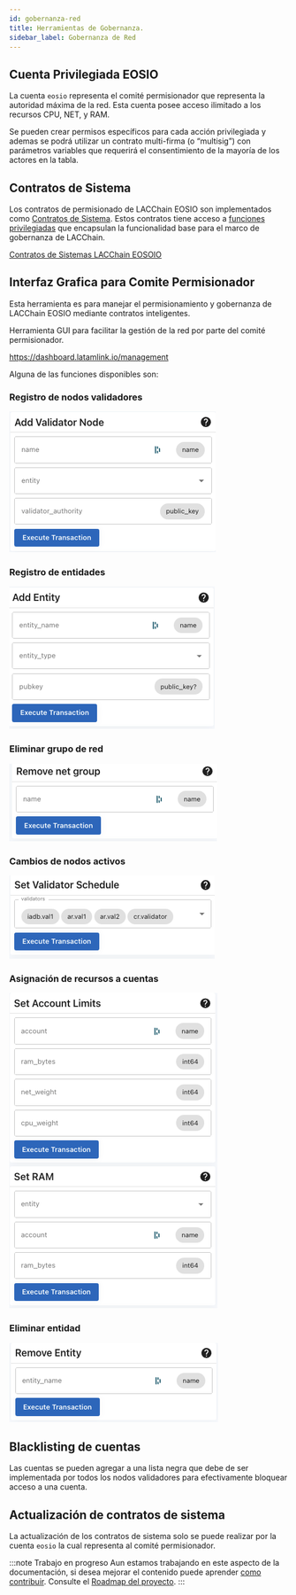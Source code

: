 ```yaml
---
id: gobernanza-red
title: Herramientas de Gobernanza.
sidebar_label: Gobernanza de Red
---
```


## Cuenta Privilegiada EOSIO
La cuenta `eosio` representa el comité permisionador que representa la autoridad máxima de la red. Esta cuenta posee acceso ilimitado a los recursos CPU, NET, y RAM. 

Se pueden crear permisos específicos para cada acción privilegiada y ademas se podrá utilizar un contrato multi-firma (o “multisig”) con parámetros variables que requerirá el consentimiento de la mayoría de los actores en la tabla. 

## Contratos de Sistema

Los contratos de permisionado de LACChain EOSIO son implementados como [Contratos de Sistema](https://developers.eos.io/manuals/eosio.contracts/latest/index). Estos contratos tiene acceso a [funciones privilegiadas](http://localhost:3000/docs/recursos/funciones-importantes) que encapsulan la funcionalidad base para el marco de gobernanza de LACChain.

[Contratos de Sistemas LACChain EOSOIO](https://github.com/LatamLink/eosio.contracts/tree/master/contracts/lacchain.system)

## Interfaz Grafica para Comite Permisionador
Esta herramienta es para manejar el permisionamiento y gobernanza de LACChain EOSIO mediante contratos inteligentes.

Herramienta GUI para facilitar la gestión de la red por parte del comité permisionador. 

https://dashboard.latamlink.io/management

Alguna de las funciones disponibles son:

### Registro de nodos validadores

![Registro de nodos validadores](/img/tutorials/gobernanzaRed/registro-nodos-validadores.png)

### Registro de entidades

![Registro de entidades](/img/tutorials/gobernanzaRed/registro-entidades.png)

### Eliminar grupo de red

![Eliminar grupo de red](/img/tutorials/gobernanzaRed/eliminar-grupo-red.png)

### Cambios de nodos activos

![Cambios de nodos activos](/img/tutorials/gobernanzaRed/cambio-nodos-activos.png)

### Asignación de recursos a cuentas

![Asignación de recursos a cuentas](/img/tutorials/gobernanzaRed/asignacion-recursos-cuentas.png)

### Eliminar entidad

![Remover entidad](/img/tutorials/gobernanzaRed/remove-entity.png)

## Blacklisting de cuentas

Las cuentas se pueden agregar a una lista negra que debe de ser implementada por todos los nodos validadores para efectivamente bloquear acceso a una cuenta.

## Actualización de contratos de sistema

La actualización de los contratos de sistema solo se puede realizar por la cuenta `eosio` la cual representa al comité permisionador.

:::note Trabajo en progreso
Aun estamos trabajando en este aspecto de la documentación, si desea mejorar el contenido puede aprender [como contribuir](../guias/contribuir). Consulte el [Roadmap del proyecto](../roadmap).
:::